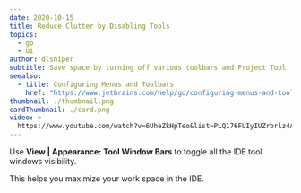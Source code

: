 ```yaml
---
date: 2020-10-15
title: Reduce Clutter by Disabling Tools
topics:
  - go
  - ui
author: dlsniper
subtitle: Save space by turning off various toolbars and Project Tool.
seealso:
  - title: Configuring Menus and Toolbars
    href: "https://www.jetbrains.com/help/go/configuring-menus-and-toolbars.html"
thumbnail: ./thumbnail.png
cardThumbnail: ./card.png
video: >-
  https://www.youtube.com/watch?v=6UheZkHpTeo&list=PLQ176FUIyIUZrbrlz4AY1V8VzBJKZyVlW&index=91
---
```


Use **View | Appearance: Tool Window Bars** to toggle all the IDE tool windows visibility.

This helps you maximize your work space in the IDE.

